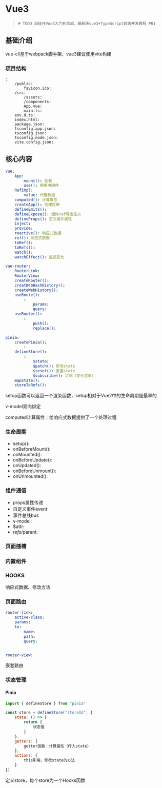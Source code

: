 # Vue3

>
> `# TODO 尚硅谷Vue3入门到实战，最新版vue3+TypeScript前端开发教程 P61`
>


## 基础介绍

vue-cli基于webpack脚手架、vue3建议使用vite构建

### 项目结构

```
:
    /public:
        favicon.ico:
    /src:
        /assets:
        /components:
        App.vue:
        main.ts:
    env.d.ts:
    index.html:
    package.json:
    tsconfig.app.json:
    tsconfig.json:
    tsconfig.node.json:
    vite.config.json:
```



## 核心内容

```yaml
vue:
    App:
        mount(): 挂载
        use(): 使用中间件
    RefImpl:
        value: 代理数据
    computed(): 计算属性
    createApp(): 创建应用
    defineEmits():
    defineExpose(): 组件ref导出定义
    defineProps(): 定义组件属性
    inject:
    provide:
    reactive(): 响应式数据
    ref(): 响应式数据
    toRef():
    toRefs():
    watch():
    watchEffect(): 监视变化

vue-router:
    RouterLink:
    RouterView:
    createRouter():
    creatWebHashHistory():
    createWebHistory():
    useRoute():
        :
            params:
            query:
    useRouter():
        :
            push():
            replace():

pinia:
    createPinia():
        :
    defineStore():
        :
            $state:
            $patch(): 修改state
            $reset(): 重置state
            $subscribe(): 订阅（变化监听）
    mapState():
    storeToRefs():
```

setup函数可以返回一个渲染函数，setup相对于Vue2中的生命周期是最早的

v-model双向绑定

computed计算属性：给响应式数据提供了一个处理过程

### 生命周期
- setup():
- onBeforeMount():
- onMounted():
- onBeforeUpdate():
- onUpdated():
- onBeforeUnmount():
- onUnmounted():



### 组件通信

- props属性传递
- 自定义事件event
- 事件总线bus
- v-model:
- $attr:
- $refs/$parent:



### 页面插槽






### 内置组件


### HOOKS

响应式数据、修改方法




### 页面路由

```yaml
router-link:
    active-class:
    params:
    to:
        name:
        path:
        query:


router-view:

```


嵌套路由






### 状态管理



#### Pinia

```javascript
import { defineStore } from "pinia"

const store = defineStore("storeId", {
    state: () => {
        return {
            状态值
        }
    },
    getters: {
        getter函数：计算属性（传入state）
    },
    actions: {
        this引用，修改state的方法
    }
})
```


定义store，每个store为一个Hooks函数




